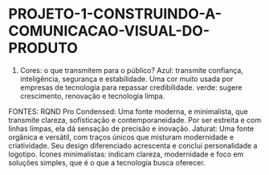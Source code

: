 # PROJETO-1-CONSTRUINDO-A-COMUNICACAO-VISUAL-DO-PRODUTO

1. Cores: o que transmitem para o público?
Azul: transmite confiança, inteligência, segurança e estabilidade. Uma cor muito usada por empresas de tecnologia para repassar credibilidade.
verde: sugere crescimento, renovação e tecnologia limpa.

FONTES: 
RQND Pro Condensed:
Uma fonte moderna, e minimalista, que transmite clareza, sofisticação e contemporaneidade. Por ser estreita e com linhas limpas, ela dá sensação de precisão e inovação.
Jaturat:
Uma fonte orgânica e versátil, com traços únicos que misturam modernidade e criatividade. Seu design diferenciado acrescenta e conclui personalidade a logotipo.
Ícones minimalistas: indicam clareza, modernidade e foco em soluções simples, que é o que a tecnologia busca oferecer.


